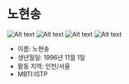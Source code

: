 # 노현송
![Alt text](https://img.shields.io/badge/LinkedIn-0077B5?style=for-the-badge&logo=linkedin&logoColor=white)
![Alt text](https://img.shields.io/badge/Instagram-E4405F?style=for-the-badge&logo=instagram&logoColor=white)
![Alt text](https://img.shields.io/badge/Spotify-1ED760?&style=for-the-badge&logo=spotify&logoColor=white)
![Alt text](https://img.shields.io/badge/McDonald's-FBC817?style=for-the-badge&logo=McDonald's&logoColor=white)

* 이름: 노현송<br>
* 생년월일: 1996년 11월 1일
* 활동 지역: 인천/서울
* MBTI:ISTP

